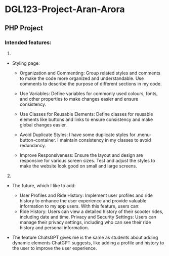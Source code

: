# DGL123-Project-Aran-Arora

## PHP Project

### Intended features:

1.

- Styling page:

  - Organization and Commenting:
    Group related styles and comments to make the code more organized and understandable.
    Use comments to describe the purpose of different sections in my code.

  - Use Variables: Define variables for commonly used colours, fonts, and other properties to make changes
    easier and ensure consistency.

  - Use Classes for Reusable Elements:
    Define classes for reusable elements like buttons and links to ensure consistency and make global changes
    easier.

  - Avoid Duplicate Styles: I have some duplicate styles for .menu-button-container. I maintain consistency
    in my classes to avoid redundancy.

  - Improve Responsiveness: Ensure the layout and design are responsive for various screen sizes. Test and
    adjust the styles to make the website look good on small and large screens.

2.

- The future, which I like to add:

  - User Profiles and Ride History:
    Implement user profiles and ride history to enhance the user experience and provide valuable information to my app users. With this feature, users can:
  - Ride History: Users can view a detailed history of their scooter rides, including date and time. Privacy and Security Settings: Users can manage their privacy settings, including who can see their ride history and personal information.

- The feature ChatsGPT gives me is the same as students about adding dynamic elements ChatGPT suggests, like adding a profile and history to the user to improve the user experience.

